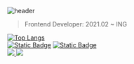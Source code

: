 ![header](https://capsule-render.vercel.app/api?type=rect&color=ffdc00&fontColor=fff&stroke=626262&strokeWidth=2&height=80&section=header&text=Su%20Hyeon%20Park&fontSize=50)
> Frontend Developer: 2021.02 ~ ING

[![Top Langs](https://github-readme-stats.vercel.app/api/top-langs/?username=suhyeonP&layout=compact&bg_color=#fffff3&locale=kr)](https://github.com/anuraghazra/github-readme-stats)    
<a href="https://iam-suhyeon.notion.site/Notion-b06d0638bdd7465aaf1ab42d121fe897?pvs=4" target="_blank"><img alt="Static Badge" src="https://img.shields.io/badge/https%3A%2F%2Fiam-suhyeon.notion.site%2FNotion-b06d0638bdd7465aaf1ab42d121fe897%3Fpvs%3D4?style=for-the-badge&logo=notion&logoColor=626262&label=Notion&labelColor=fffff3&color=green"></a>
<a href="https://iam-suhyeon.notion.site/Suhyeon-s-Career-ba39c0614e974f398e6543c96a891047?pvs=4"><img alt="Static Badge" src="https://img.shields.io/badge/https%3A%2F%2Fiam-suhyeon.notion.site%2FNotion-b06d0638bdd7465aaf1ab42d121fe897%3Fpvs%3D4?style=for-the-badge&logo=notion&logoColor=ffdc00&label=Career&labelColor=white&color=ffdc00">
</a>          
<a href="mailto:ahah12k@gmail.com"><img src="https://img.shields.io/badge/Contact-red?style=for-the-badge&logo=gmail&logoColor=white&link=mailto:ahah12k@gmail.com"/>
<a href="mailto:on1004@naver.com"><img src="https://img.shields.io/badge/Contact-1EC800?style=for-the-badge&logo=naver&logoColor=white&link=mailto:on10041004@naver.com"/>

